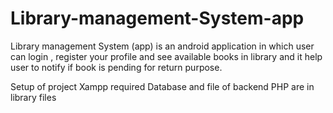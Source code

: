 # Library-management-System-app
Library management System (app) is an android application in which user can login ,
register your profile and see available books in library and it help user to notify if book is pending for return purpose.


Setup of project
Xampp required 
Database and file of backend PHP are in library files
